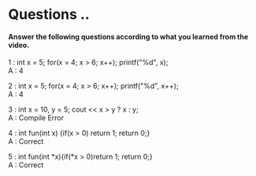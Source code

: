 # Questions ..

#### Answer the following questions according to what you learned from the video.

1 : int x = 5; for(x = 4; x > 6; x++); printf("%d", x);  
A : 4

2 : int x = 5; for(x = 4; x > 6; x++); printf("%d", x++);  
A : 4

3 : int x = 10, y = 5; cout << x > y ? x : y;  
A : Compile Error

4 : int fun(int x) {if(x > 0) return 1; return 0;}  
A : Correct

5 : int fun(int *x){if(*x > 0)return 1; return 0;}  
A : Correct
